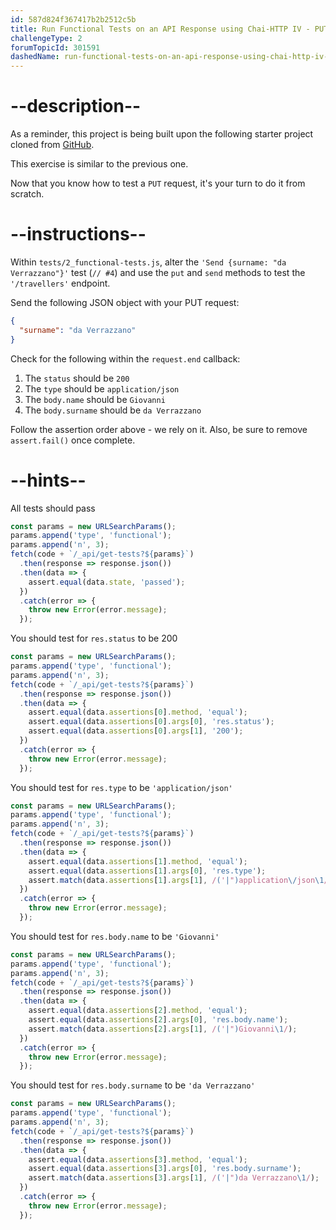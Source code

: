 ```yaml
---
id: 587d824f367417b2b2512c5b
title: Run Functional Tests on an API Response using Chai-HTTP IV - PUT method
challengeType: 2
forumTopicId: 301591
dashedName: run-functional-tests-on-an-api-response-using-chai-http-iv---put-method
---
```


# --description--

As a reminder, this project is being built upon the following starter project cloned from <a href="https://github.com/freeCodeCamp/boilerplate-mochachai/" target="_blank" rel="noopener noreferrer nofollow">GitHub</a>.

This exercise is similar to the previous one.

Now that you know how to test a `PUT` request, it's your turn to do it from scratch.

# --instructions--

Within `tests/2_functional-tests.js`, alter the `'Send {surname: "da Verrazzano"}'` test (`// #4`) and use the `put` and `send` methods to test the `'/travellers'` endpoint.

Send the following JSON object with your PUT request:

```json
{
  "surname": "da Verrazzano"
}
```

Check for the following within the `request.end` callback:

1.  The `status` should be `200`
2.  The `type` should be `application/json`
3.  The `body.name` should be `Giovanni`
4.  The `body.surname` should be `da Verrazzano`

Follow the assertion order above - we rely on it. Also, be sure to remove `assert.fail()` once complete.

# --hints--

All tests should pass

```js
const params = new URLSearchParams();
params.append('type', 'functional');
params.append('n', 3);
fetch(code + `/_api/get-tests?${params}`)
  .then(response => response.json())
  .then(data => {
    assert.equal(data.state, 'passed');
  })
  .catch(error => {
    throw new Error(error.message);
  });
```

You should test for `res.status` to be 200

```js
const params = new URLSearchParams();
params.append('type', 'functional');
params.append('n', 3);
fetch(code + `/_api/get-tests?${params}`)
  .then(response => response.json())
  .then(data => {
    assert.equal(data.assertions[0].method, 'equal');
    assert.equal(data.assertions[0].args[0], 'res.status');
    assert.equal(data.assertions[0].args[1], '200');
  })
  .catch(error => {
    throw new Error(error.message);
  });
```

You should test for `res.type` to be `'application/json'`

```js
const params = new URLSearchParams();
params.append('type', 'functional');
params.append('n', 3);
fetch(code + `/_api/get-tests?${params}`)
  .then(response => response.json())
  .then(data => {
    assert.equal(data.assertions[1].method, 'equal');
    assert.equal(data.assertions[1].args[0], 'res.type');
    assert.match(data.assertions[1].args[1], /('|")application\/json\1/);
  })
  .catch(error => {
    throw new Error(error.message);
  });
```

You should test for `res.body.name` to be `'Giovanni'`

```js
const params = new URLSearchParams();
params.append('type', 'functional');
params.append('n', 3);
fetch(code + `/_api/get-tests?${params}`)
  .then(response => response.json())
  .then(data => {
    assert.equal(data.assertions[2].method, 'equal');
    assert.equal(data.assertions[2].args[0], 'res.body.name');
    assert.match(data.assertions[2].args[1], /('|")Giovanni\1/);
  })
  .catch(error => {
    throw new Error(error.message);
  });
```

You should test for `res.body.surname` to be `'da Verrazzano'`

```js
const params = new URLSearchParams();
params.append('type', 'functional');
params.append('n', 3);
fetch(code + `/_api/get-tests?${params}`)
  .then(response => response.json())
  .then(data => {
    assert.equal(data.assertions[3].method, 'equal');
    assert.equal(data.assertions[3].args[0], 'res.body.surname');
    assert.match(data.assertions[3].args[1], /('|")da Verrazzano\1/);
  })
  .catch(error => {
    throw new Error(error.message);
  });
```
